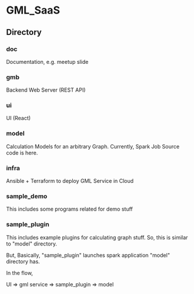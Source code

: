 # GML_SaaS

## Directory

### doc
Documentation, e.g. meetup slide

### gmb
Backend Web Server (REST API)

### ui
UI (React)

### model
Calculation Models for an arbitrary Graph.
Currently, Spark Job Source code is here.

### infra
Ansible + Terraform to deploy GML Service in Cloud

### sample_demo
This includes some programs related for demo stuff

### sample_plugin
This includes example plugins for calculating graph stuff.
So, this is similar to "model" directory.

But, Basically, "sample_plugin" launches spark application "model" directory has.

In the flow,

UI => gml service => sample_plugin => model
